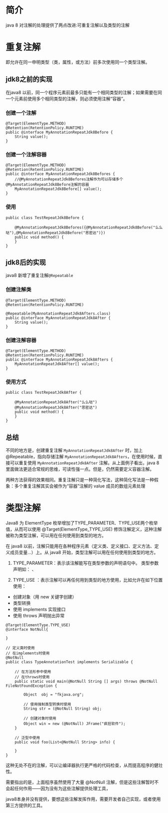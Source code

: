 # 简介
java 8 对注解的处理提供了两点改进:可重复注解以及类型的注解

# 重复注解
即允许在同一申明类型（类，属性，或方法）前多次使用同一个类型注解。

## jdk8之前的实现
在java8 以前，同一个程序元素前最多只能有一个相同类型的注解；如果需要在同一个元素前使用多个相同类型的注解，则必须使用注解“容器”。

### 创建一个注解
```
@Target(ElementType.METHOD)
@Retention(RetentionPolicy.RUNTIME)
public @interface MyAnnotationRepeatJdk8Before {
	String value();
}
```

### 创建一个注解容器
```
@Target(ElementType.METHOD)
@Retention(RetentionPolicy.RUNTIME)
public @interface MyAnnotationRepeatJdk8Befores {
	//@MyAnnotationRepeatJdk8Befores注解作为可以存储多个@MyAnnotationRepeatJdk8Before注解的容器
	MyAnnotationRepeatJdk8Before[] value();
}
```

### 使用
```
public class TestRepeatJdk8Before {

	@MyAnnotationRepeatJdk8Befores({@MyAnnotationRepeatJdk8Before("么么哒"),@MyAnnotationRepeatJdk8Before("思密达")})
	public void method() {
	}
}
```

## jdk8后的实现
java8 新增了重复注解`@Repeatable`

### 创建注解类
```
@Target(ElementType.METHOD)
@Retention(RetentionPolicy.RUNTIME)

@Repeatable(MyAnnotationRepeatJdk8Afters.class)
public @interface MyAnnotationRepeatJdk8After {
	String value();
}
```

### 创建注解容器
```
@Target(ElementType.METHOD)
@Retention(RetentionPolicy.RUNTIME)
public @interface MyAnnotationRepeatJdk8Afters {
	MyAnnotationRepeatJdk8After[] value();
}
```

### 使用方式
```
public class TestRepeatJdk8After {

	@MyAnnotationRepeatJdk8After("么么哒")
	@MyAnnotationRepeatJdk8After("思密达")
	public void method() {
	}
}
```
## 总结
不同的地方是，创建重复注解 `MyAnnotationRepeatJdk8After` 时，加上@Repeatable，指向存储注解 `MyAnnotationRepeatJdk8Afters`，在使用时候，直接可以重复使用 `MyAnnotationRepeatJdk8After` 注解。从上面例子看出，java 8里面做法更适合常规的思维，可读性强一点。但是，仍然需要定义容器注解。

两种方法获得的效果相同。重复注解只是一种简化写法，这种简化写法是一种假象：多个重复注解其实会被作为“容器”注解的 value 成员的数组元素处理

# 类型注解
Java8 为 ElementType 枚举增加了TYPE_PARAMETER、TYPE_USE两个枚举值，从而可以使用 @Target(ElementType_TYPE_USE) 修饰注解定义，这种注解被称为类型注解，可以用在任何使用到类型的地方。

在 java8 以前，注解只能用在各种程序元素（定义类、定义接口、定义方法、定义成员变量…）上。从 java8 开始，类型注解可以用在任何使用到类型的地方。

1. TYPE_PARAMETER：表示该注解能写在类型参数的声明语句中。 类型参数声明如： <T>、<T extends Person>

2. TYPE_USE ：表示注解可以再任何用到类型的地方使用，比如允许在如下位置使用：

- 创建对象（用 new 关键字创建）
- 类型转换
- 使用 implements 实现接口
- 使用 throws 声明抛出异常
```
@Target(ElementType.TYPE_USE)
@interface NotNull{

}

// 定义类时使用
// 在implements时使用
@NotNull
public class TypeAnnotationTest implements Serializable {

    // 在方法形参中使用
    // 在throws时使用
    public static void main(@NotNull String [] args) throws @NotNull FileNotFoundException {

        Object  obj = "fkjava.org";

        // 使用强制类型转换时使用
        String str = (@NotNull String) obj;

        // 创建对象时使用
        Object win = new (@NotNull) JFrame("疯狂软件");   
    } 

    // 泛型中使用
    public void foo(List<@NotNull String> info) {

    }
}
```
这种无处不在的注解，可以让编译器执行更严格的代码检查，从而提高程序的健壮性。

需要指出的是，上面程序虽然使用了大量 @NotNull 注解，但是这些注解暂时不会起任何作用——因为没有为这些注解提供处理工具，

java8本身并没有提供，要想这些注解发挥作用，需要开发者自己实现，或者使用第三方提供的工具。

